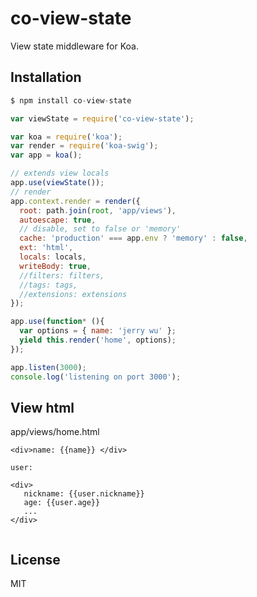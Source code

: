 # co-view-state

View state middleware for Koa.

## Installation

```js
$ npm install co-view-state
```

```js
var viewState = require('co-view-state');

var koa = require('koa');
var render = require('koa-swig');
var app = koa();

// extends view locals
app.use(viewState());
// render
app.context.render = render({
  root: path.join(root, 'app/views'),
  autoescape: true,
  // disable, set to false or 'memory'
  cache: 'production' === app.env ? 'memory' : false,
  ext: 'html',
  locals: locals,
  writeBody: true,
  //filters: filters,
  //tags: tags,
  //extensions: extensions
});

app.use(function* (){
  var options = { name: 'jerry wu' };
  yield this.render('home', options);
});

app.listen(3000);
console.log('listening on port 3000');
```

## View html
 
 app/views/home.html
 
```
<div>name: {{name}} </div>

user:

<div>
   nickname: {{user.nickname}}
   age: {{user.age}}
   ...
</div>
  
```

## License

  MIT